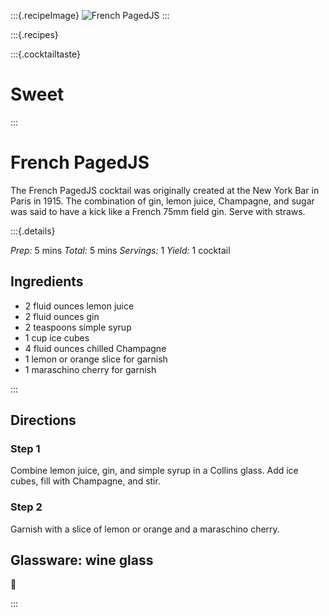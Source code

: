 :::{.recipeImage}
![French PagedJS](https://images.unsplash.com/photo-1596434837496-c8789f1a33d3?ixid=MXwxMjA3fDB8MHxwaG90by1wYWdlfHx8fGVufDB8fHw%3D&ixlib=rb-1.2.1&auto=format&fit=crop&w=1868&q=80)
:::

:::{.recipes}

:::{.cocktailtaste}

# Sweet

:::

# French PagedJS

The French PagedJS cocktail was originally created at the New York Bar in Paris in 1915. The combination of gin, lemon juice, Champagne, and sugar was said to have a kick like a French 75mm field gin. Serve with straws.

:::{.details}

*Prep:* 5 mins *Total:* 5 mins *Servings:* 1 *Yield:* 1 cocktail

## Ingredients

- 2 fluid ounces lemon juice
- 2 fluid ounces gin
- 2 teaspoons simple syrup
- 1 cup ice cubes
- 4 fluid ounces chilled Champagne
- 1 lemon or orange slice for garnish
- 1 maraschino cherry for garnish

:::

## Directions

### Step 1
Combine lemon juice, gin, and simple syrup in a Collins glass. Add ice cubes, fill with Champagne, and stir.

### Step 2
Garnish with a slice of lemon or orange and a maraschino cherry.

## Glassware: **wine glass**

🍷

:::